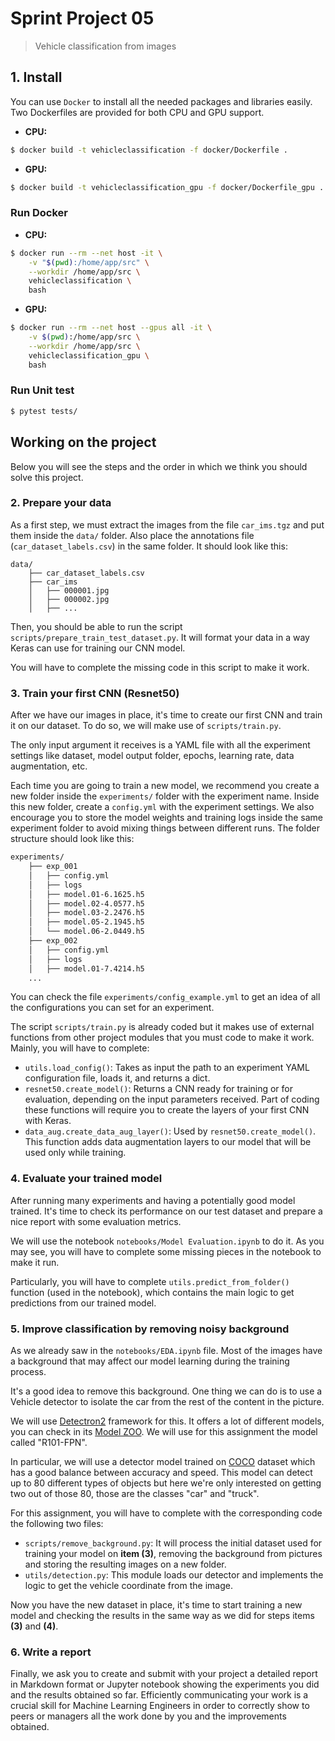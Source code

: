 # Sprint Project 05
> Vehicle classification from images

## 1. Install

You can use `Docker` to install all the needed packages and libraries easily. Two Dockerfiles are provided for both CPU and GPU support.

- **CPU:**

```bash
$ docker build -t vehicleclassification -f docker/Dockerfile .
```

- **GPU:**

```bash
$ docker build -t vehicleclassification_gpu -f docker/Dockerfile_gpu .
```

### Run Docker

- **CPU:**

```bash
$ docker run --rm --net host -it \
    -v "$(pwd):/home/app/src" \
    --workdir /home/app/src \
    vehicleclassification \
    bash
```

- **GPU:**

```bash
$ docker run --rm --net host --gpus all -it \
    -v $(pwd):/home/app/src \
    --workdir /home/app/src \
    vehicleclassification_gpu \
    bash
```

### Run Unit test


```bash
$ pytest tests/
```

## Working on the project

Below you will see the steps and the order in which we think you should solve this project.

### 2. Prepare your data

As a first step, we must extract the images from the file `car_ims.tgz` and put them inside the `data/` folder. Also place the annotations file (`car_dataset_labels.csv`) in the same folder. It should look like this:

```
data/
    ├── car_dataset_labels.csv
    ├── car_ims
    │   ├── 000001.jpg
    │   ├── 000002.jpg
    │   ├── ...
```

Then, you should be able to run the script `scripts/prepare_train_test_dataset.py`. It will format your data in a way Keras can use for training our CNN model.

You will have to complete the missing code in this script to make it work.

### 3. Train your first CNN (Resnet50)

After we have our images in place, it's time to create our first CNN and train it on our dataset. To do so, we will make use of `scripts/train.py`.

The only input argument it receives is a YAML file with all the experiment settings like dataset, model output folder, epochs,
learning rate, data augmentation, etc.

Each time you are going to train a new model, we recommend you create a new folder inside the `experiments/` folder with the experiment name. Inside this new folder, create a `config.yml` with the experiment settings. We also encourage you to store the model weights and training logs inside the same experiment folder to avoid mixing things between different runs. The folder structure should look like this:

```bash
experiments/
    ├── exp_001
    │   ├── config.yml
    │   ├── logs
    │   ├── model.01-6.1625.h5
    │   ├── model.02-4.0577.h5
    │   ├── model.03-2.2476.h5
    │   ├── model.05-2.1945.h5
    │   └── model.06-2.0449.h5
    ├── exp_002
    │   ├── config.yml
    │   ├── logs
    │   ├── model.01-7.4214.h5
    ...
```

You can check the file `experiments/config_example.yml` to get an idea of all the configurations you can set for an experiment.

The script `scripts/train.py` is already coded but it makes use of external functions from other project modules that you must code to make it work. Mainly, you will have to complete:

- `utils.load_config()`: Takes as input the path to an experiment YAML configuration file, loads it, and returns a dict.
- `resnet50.create_model()`: Returns a CNN ready for training or for evaluation, depending on the input parameters received. Part of coding these functions will require you to create the layers of your first CNN with Keras.
- `data_aug.create_data_aug_layer()`: Used by `resnet50.create_model()`. This function adds data augmentation layers to our model that will be used only while training.

### 4. Evaluate your trained model

After running many experiments and having a potentially good model trained. It's time to check its performance on our test dataset and prepare a nice report with some evaluation metrics.

We will use the notebook `notebooks/Model Evaluation.ipynb` to do it. As you may see, you will have to complete some missing pieces in the notebook to make it run.

Particularly, you will have to complete `utils.predict_from_folder()` function (used in the notebook), which contains the main logic to get predictions from our trained model.

### 5. Improve classification by removing noisy background

As we already saw in the `notebooks/EDA.ipynb` file. Most of the images have a background that may affect our model learning during the training process.

It's a good idea to remove this background. One thing we can do is to use a Vehicle detector to isolate the car from the rest of the content in the picture.

We will use [Detectron2](https://github.com/facebookresearch/detectron2) framework for this. It offers a lot of different models, you can check in its [Model ZOO](https://github.com/facebookresearch/detectron2/blob/main/MODEL_ZOO.md#faster-r-cnn). We will use for this assignment the model called "R101-FPN".

In particular, we will use a detector model trained on [COCO](https://cocodataset.org) dataset which has a good balance between accuracy and speed. This model can detect up to 80 different types of objects but here we're only interested on getting two out of those 80, those are the classes "car" and "truck".

For this assignment, you will have to complete with the corresponding code the following two files:

- `scripts/remove_background.py`: It will process the initial dataset used for training your model on **item (3)**, removing the background from pictures and storing the resulting images on a new folder.
- `utils/detection.py`: This module loads our detector and implements the logic to get the vehicle coordinate from the image.

Now you have the new dataset in place, it's time to start training a new model and checking the results in the same way as we did for steps items **(3)** and **(4)**.

### 6. Write a report

Finally, we ask you to create and submit with your project a detailed report in Markdown format or Jupyter notebook showing the experiments you did and the results obtained so far.
Efficiently communicating your work is a crucial skill for Machine Learning Engineers in order to correctly show to peers or managers all the work done by you and the improvements obtained.
